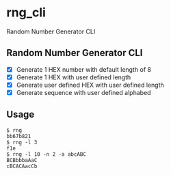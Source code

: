 # rng_cli
Random Number Generator CLI
## Random Number Generator CLI
- [x] Generate 1 HEX number with default length of 8
- [x] Generate 1 HEX with user defined length
- [x] Generate user defined HEX with user defined length
- [x] Generate sequence with user defined alphabed
## Usage
````
$ rng
bb67b821
$ rng -l 3
f1e
$ rng -l 10 -n 2 -a abcABC
BCBbbbaAaC
cBCACAacCb
````